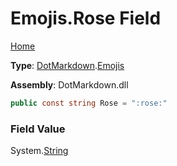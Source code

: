 # Emojis\.Rose Field

[Home](../../../README.md)

**Type**: [DotMarkdown](../../README.md)\.[Emojis](../README.md)

**Assembly**: DotMarkdown\.dll

```csharp
public const string Rose = ":rose:"
```

### Field Value

System\.[String](https://docs.microsoft.com/en-us/dotnet/api/system.string)